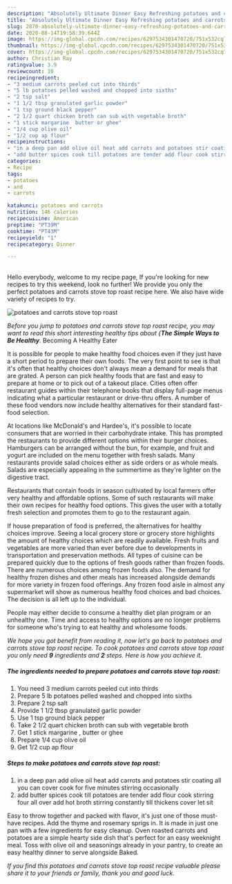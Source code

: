 ```yaml
---
description: "Absolutely Ultimate Dinner Easy Refreshing potatoes and carrots stove top roast"
title: "Absolutely Ultimate Dinner Easy Refreshing potatoes and carrots stove top roast"
slug: 2870-absolutely-ultimate-dinner-easy-refreshing-potatoes-and-carrots-stove-top-roast
date: 2020-08-14T19:58:39.644Z
image: https://img-global.cpcdn.com/recipes/6297534301470720/751x532cq70/potatoes-and-carrots-stove-top-roast-recipe-main-photo.jpg
thumbnail: https://img-global.cpcdn.com/recipes/6297534301470720/751x532cq70/potatoes-and-carrots-stove-top-roast-recipe-main-photo.jpg
cover: https://img-global.cpcdn.com/recipes/6297534301470720/751x532cq70/potatoes-and-carrots-stove-top-roast-recipe-main-photo.jpg
author: Christian Ray
ratingvalue: 3.9
reviewcount: 10
recipeingredient:
- "3 medium carrots peeled cut into thirds"
- "5 lb potatoes pelled washed and chopped into sixths"
- "2 tsp salt"
- "1 1/2 tbsp granulated garlic powder"
- "1 tsp ground black pepper"
- "2 1/2 quart chicken broth can sub with vegetable broth"
- "1 stick margarine  butter or ghee"
- "1/4 cup olive oil"
- "1/2 cup ap flour"
recipeinstructions:
- "in a deep pan add olive oil heat add carrots and potatoes stir coating all you can cover cook for five minutes stirring occasionally"
- "add butter spices cook till potatoes are tender add flour cook stirring four all over add hot broth stirring constantly till thickens cover let sit"
categories:
- Recipe
tags:
- potatoes
- and
- carrots

katakunci: potatoes and carrots 
nutrition: 146 calories
recipecuisine: American
preptime: "PT39M"
cooktime: "PT43M"
recipeyield: "1"
recipecategory: Dinner

---
```

<br>
Hello everybody, welcome to my recipe page, If you're looking for new recipes to try this weekend, look no further! We provide you only the perfect potatoes and carrots stove top roast recipe here. We also have wide variety of recipes to try.
<br>


![potatoes and carrots stove top roast](https://img-global.cpcdn.com/recipes/6297534301470720/751x532cq70/potatoes-and-carrots-stove-top-roast-recipe-main-photo.jpg)

<i>Before you jump to potatoes and carrots stove top roast recipe, you may want to read this short interesting healthy tips about {<strong>The Simple Ways to Be Healthy</strong>.</i>
Becoming A Healthy Eater

It is possible for people to make healthy food choices even if they just have a short period to prepare their own foods. The very first point to see is that it's often that healthy choices don't always mean a demand for meals that are grated. A person can pick healthy foods that are fast and easy to prepare at home or to pick out of a takeout place. Cities often offer restaurant guides within their telephone books that display full-page menus indicating what a particular restaurant or drive-thru offers. A number of these food vendors now include healthy alternatives for their standard fast-food selection.

At locations like McDonald's and Hardee's, it's possible to locate consumers that are worried in their carbohydrate intake.  This has prompted the restaurants to provide different options within their burger choices. Hamburgers can be arranged without the bun, for example, and fruit and yogurt are included on the menu together with fresh salads. Many restaurants provide salad choices either as side orders or as whole meals.  Salads are especially appealing in the summertime as they're lighter on the digestive tract.

Restaurants that contain foods in season cultivated by local farmers offer very healthy and affordable options. Some of such restaurants will make their own recipes for healthy food options.  This gives the user with a totally fresh selection and promotes them to go to the restaurant again.

If house preparation of food is preferred, the alternatives for healthy choices improve. Seeing a local grocery store or grocery store highlights the amount of healthy choices which are readily available. Fresh fruits and vegetables are more varied than ever before due to developments in transportation and preservation methods.  All types of cuisine can be prepared quickly due to the options of fresh goods rather than frozen foods. There are numerous choices among frozen foods also. The demand for healthy frozen dishes and other meals has increased alongside demands for more variety in frozen food offerings. Any frozen food aisle in almost any supermarket will show as numerous healthy food choices and bad choices. The decision is all left up to the individual.

People may either decide to consume a healthy diet plan program or an unhealthy one. Time and access to healthy options are no longer problems for someone who's trying to eat healthy and wholesome foods.


<i>We hope you got benefit from reading it, now let's go back to potatoes and carrots stove top roast recipe. To cook potatoes and carrots stove top roast you only need <strong>9</strong> ingredients and <strong>2</strong> steps. Here is how you achieve it.
</i>

##### The ingredients needed to prepare potatoes and carrots stove top roast:

1. You need 3 medium carrots peeled cut into thirds
1. Prepare 5 lb potatoes pelled washed and chopped into sixths
1. Prepare 2 tsp salt
1. Provide 1 1/2 tbsp granulated garlic powder
1. Use 1 tsp ground black pepper
1. Take 2 1/2 quart chicken broth can sub with vegetable broth
1. Get 1 stick margarine , butter or ghee
1. Prepare 1/4 cup olive oil
1. Get 1/2 cup ap flour


##### Steps to make potatoes and carrots stove top roast:

1. in a deep pan add olive oil heat add carrots and potatoes stir coating all you can cover cook for five minutes stirring occasionally
1. add butter spices cook till potatoes are tender add flour cook stirring four all over add hot broth stirring constantly till thickens cover let sit


Easy to throw together and packed with flavor, it&#39;s just one of those must-have recipes. Add the thyme and rosemary sprigs in. It is made in just one pan with a few ingredients for easy cleanup. Oven roasted carrots and potatoes are a simple hearty side dish that&#39;s perfect for an easy weeknight meal. Toss with olive oil and seasonings already in your pantry, to create an easy healthy dinner to serve alongside Baked. 

<i>If you find this potatoes and carrots stove top roast recipe valuable please share it to your friends or family, thank you and good luck.</i>
